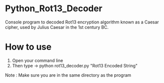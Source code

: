 # Python_Rot13_Decoder
Console program to decoded Rot13 encryption algorithm known as a Caesar cipher, used by Julius Caesar in the 1st century BC.

# How to use
1. Open your command line
2. Then type -> python rot13_decoder.py "Rot13 Encoded String"

Note : Make sure you are in the same directory as the program
